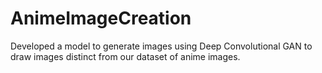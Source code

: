 # AnimeImageCreation
Developed a model to generate images using Deep Convolutional GAN to draw images distinct from our dataset of anime images.
